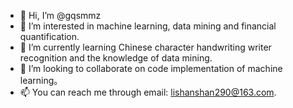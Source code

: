 - 👋 Hi, I’m @gqsmmz
- 👀 I’m interested in machine learning, data mining and financial quantification.
- 🌱 I’m currently learning Chinese character handwriting writer recognition and the knowledge of data mining.
- 💞️ I’m looking to collaborate on code implementation of machine learning。
- 📫 You can reach me through email: lishanshan290@163.com.

